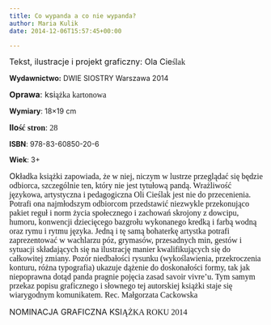 ```yaml
---
title: Co wypanda a co nie wypanda?
author: Maria Kulik
date: 2014-12-06T15:57:45+00:00

---
```

 

<span style="font-size: medium;">Tekst, ilustracje i projekt graficzny: Ola Cie</span><span style="font-family: Calibri; font-size: medium;"><span style="font-family: Calibri; font-size: medium;"><span lang="P">ślak</span></span></span>

**Wydawnictwo:** DWIE SIOSTRY Warszawa 2014

<span style="font-size: medium;"><b>Oprawa</b>: ksi</span><span style="font-family: Calibri; font-size: medium;"><span style="font-family: Calibri; font-size: medium;"><span lang="P">ążka kartonowa</span></span></span>

**Wymiary**: 18&#215;19 cm

**<span style="font-size: medium;">Ilo</span><span style="font-family: Calibri; font-size: medium;"><span style="font-family: Calibri; font-size: medium;"><span lang="P">ść stron</span></span></span>**<span style="font-family: Calibri; font-size: medium;"><span style="font-family: Calibri; font-size: medium;">: 28</span></span>

**ISBN**: 978-83-60850-20-6

**Wiek**: 3+

<span style="font-size: medium;">Ok</span><span style="font-family: Calibri; font-size: medium;"><span style="font-family: Calibri; font-size: medium;"><span lang="P">ładka książki zapowiada, że w niej, niczym w lustrze przeglądać się będzie odbiorca, szczególnie ten, który nie jest tytułową pandą. Wrażliwość językowa, artystyczna i pedagogiczna Oli Cieślak jest nie do przecenienia. Potrafi ona najmłodszym odbiorcom przedstawić niezwykle przekonująco pakiet reguł i norm życia społecznego i zachowań skrojony z dowcipu, humoru, konwencji dziecięcego bazgrołu wykonanego kredką i farbą wodną oraz rymu i rytmu języka. Jedną i tę samą bohaterkę artystka potrafi zaprezentować w wachlarzu póz, grymasów, przesadnych min, gestów i sytuacji składających się na ilustrację manier kwalifikujących się do całkowitej zmiany. Pozór niedbałości rysunku (wykoślawienia, przekroczenia konturu, różna typografia) ukazuje dążenie do doskonałości formy, tak jak niepoprawna dotąd panda pragnie pojęcia zasad savoir vivre’u. Tym samym przekaz popisu graficznego i słownego tej autorskiej książki staje się wiarygodnym komunikatem. Rec. Małgorzata Cackowska</span></span></span>

<span style="font-size: medium;">NOMINACJA GRAFICZNA KSI</span><span style="font-family: Calibri; font-size: medium;"><span style="font-family: Calibri; font-size: medium;"><span lang="P">ĄŻKA ROKU 2014</span></span></span>

 

